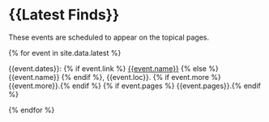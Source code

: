 <head>
  <meta charset="UTF-8">
  <link rel="stylesheet" href="assets/style.css">
</head>

# {{Latest Finds}}

These events are scheduled to appear on the topical pages.

{% for event in site.data.latest %}

{{event.dates}}:
{% if event.link %} [{{event.name}}]({{event.link}}) {% else %} {{event.name}} {% endif %},
{{event.loc}}.
{% if event.more %} {{event.more}}.{% endif %}
{% if event.pages %} {{event.pages}}.{% endif %}

{% endfor %}
